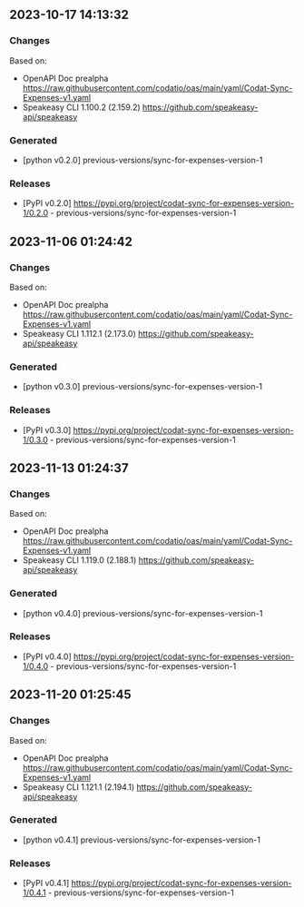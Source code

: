 

## 2023-10-17 14:13:32
### Changes
Based on:
- OpenAPI Doc prealpha https://raw.githubusercontent.com/codatio/oas/main/yaml/Codat-Sync-Expenses-v1.yaml
- Speakeasy CLI 1.100.2 (2.159.2) https://github.com/speakeasy-api/speakeasy
### Generated
- [python v0.2.0] previous-versions/sync-for-expenses-version-1
### Releases
- [PyPI v0.2.0] https://pypi.org/project/codat-sync-for-expenses-version-1/0.2.0 - previous-versions/sync-for-expenses-version-1

## 2023-11-06 01:24:42
### Changes
Based on:
- OpenAPI Doc prealpha https://raw.githubusercontent.com/codatio/oas/main/yaml/Codat-Sync-Expenses-v1.yaml
- Speakeasy CLI 1.112.1 (2.173.0) https://github.com/speakeasy-api/speakeasy
### Generated
- [python v0.3.0] previous-versions/sync-for-expenses-version-1
### Releases
- [PyPI v0.3.0] https://pypi.org/project/codat-sync-for-expenses-version-1/0.3.0 - previous-versions/sync-for-expenses-version-1

## 2023-11-13 01:24:37
### Changes
Based on:
- OpenAPI Doc prealpha https://raw.githubusercontent.com/codatio/oas/main/yaml/Codat-Sync-Expenses-v1.yaml
- Speakeasy CLI 1.119.0 (2.188.1) https://github.com/speakeasy-api/speakeasy
### Generated
- [python v0.4.0] previous-versions/sync-for-expenses-version-1
### Releases
- [PyPI v0.4.0] https://pypi.org/project/codat-sync-for-expenses-version-1/0.4.0 - previous-versions/sync-for-expenses-version-1

## 2023-11-20 01:25:45
### Changes
Based on:
- OpenAPI Doc prealpha https://raw.githubusercontent.com/codatio/oas/main/yaml/Codat-Sync-Expenses-v1.yaml
- Speakeasy CLI 1.121.1 (2.194.1) https://github.com/speakeasy-api/speakeasy
### Generated
- [python v0.4.1] previous-versions/sync-for-expenses-version-1
### Releases
- [PyPI v0.4.1] https://pypi.org/project/codat-sync-for-expenses-version-1/0.4.1 - previous-versions/sync-for-expenses-version-1